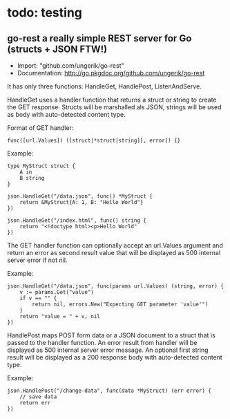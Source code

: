 todo: testing
=======

## go-rest a really simple REST server for Go (structs + JSON FTW!)

* Import: "github.com/ungerik/go-rest"
* Documentation: http://go.pkgdoc.org/github.com/ungerik/go-rest

It has only three functions: HandleGet, HandlePost, ListenAndServe.

HandleGet uses a handler function that returns a struct or string
to create the GET response. Structs will be marshalled als JSON,
strings will be used as body with auto-detected content type.

Format of GET handler:

	func([url.Values]) ([struct|*struct|string][, error]) {}

Example:

	type MyStruct struct {
		A in
		B string
	}

	json.HandleGet("/data.json", func() *MyStruct {
		return &MyStruct{A: 1, B: "Hello World"}
	})

	json.HandleGet("/index.html", func() string {
		return "<!doctype html><p>Hello World"
	})

The GET handler function can optionally accept an url.Values argument
and return an error as second result value that will be displayed as
500 internal server error if not nil.

Example:

	json.HandleGet("/data.json", func(params url.Values) (string, error) {
		v := params.Get("value")
		if v == "" {
			return nil, errors.New("Expecting GET parameter 'value'")
		}
		return "value = " + v, nil
	})

HandlePost maps POST form data or a JSON document to a struct that is passed
to the handler function. An error result from handler will be displayed
as 500 internal server error message. An optional first string result
will be displayed as a 200 response body with auto-detected content type.

Example:

	json.HandlePost("/change-data", func(data *MyStruct) (err error) {
		// save data
		return err
	})
